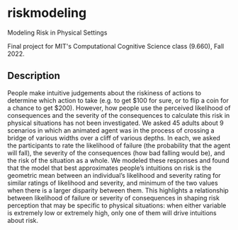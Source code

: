 # riskmodeling
Modeling Risk in Physical Settings

Final project for MIT's Computational Cognitive Science class (9.660), Fall 2022.

## Description
People make intuitive judgements about the riskiness of actions to determine which action to take (e.g. to get $100 for sure, or to flip a coin for a chance to get $200). However, how people use the perceived likelihood of consequences and the severity of the consequences to calculate this risk in physical situations has not been investigated. We asked 45 adults about 9 scenarios in which an animated agent was in the process of crossing a bridge of various widths over a cliff of various depths. In each, we asked the participants to rate the likelihood of failure (the probability that the agent will fall), the severity of the consequences (how bad falling would be), and the risk of the situation as a whole. We modeled these responses and found that the model that best approximates people’s intuitions on risk is the geometric mean between an individual’s likelihood and severity rating for similar ratings of likelihood and severity, and minimum of the two values when there is a larger disparity between them. This highlights a relationship between likelihood of failure or severity of consequences in shaping risk perception that may be specific to physical situations: when either variable is extremely low or extremely high, only one of them will drive intuitions about risk.
